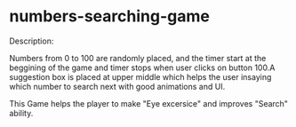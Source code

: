 # numbers-searching-game

Description:

Numbers from 0 to 100 are randomly placed, and the timer start at the beggining of the game and timer stops when user clicks on button 100.A suggestion box is placed at upper middle which helps the user insaying which number to search next with good animations and UI.

This Game helps the player to make "Eye excersice" and improves "Search" ability.
